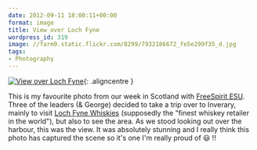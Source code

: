 ```yaml
---
date: 2012-09-11 18:00:11+00:00
format: image
title: View over Loch Fyne
wordpress_id: 319
image: //farm9.static.flickr.com/8299/7932186672_fe5e299f35_d.jpg
tags:
- Photography
---
```


[![View over Loch Fyne][thm]][img]{: .aligncentre }

This is my favourite photo from our week in Scotland with
[FreeSpirit ESU](http://freespiritesu.org.uk/campdiaries/lochgoilhead2012/).
Three of the leaders (& George) decided to take a trip over to Inverary, mainly
to visit [Loch Fyne Whiskies](http://www.lfw.co.uk/) (supposedly the "finest
whiskey retailer in the world"), but also to see the area. As we stood looking
out over the harbour, this was the view. It was absolutely stunning and I really
think this photo has captured the scene so it's one I'm really proud of :smiley: !!

[thm]: //farm9.static.flickr.com/8299/7932186672_fe5e299f35_d.jpg
[img]: //www.flickr.com/photos/richard-perry/7932186672/
